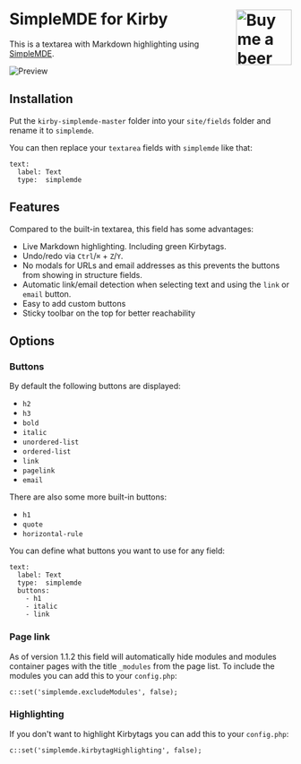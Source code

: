 # SimpleMDE for Kirby <a href="https://www.paypal.me/medienbaecker"><img width="99" src="http://www.medienbaecker.com/beer.png" alt="Buy me a beer" align="right"></a>

This is a textarea with Markdown highlighting using [SimpleMDE](https://github.com/sparksuite/simplemde-markdown-editor).

![Preview](https://user-images.githubusercontent.com/7975568/33235164-07cf8c6c-d233-11e7-979e-58981a306b7b.gif)

## Installation

Put the `kirby-simplemde-master` folder into your `site/fields` folder and rename it to `simplemde`.

You can then replace your `textarea` fields with `simplemde` like that:


```
text:
  label: Text
  type:  simplemde
```

## Features

Compared to the built-in textarea, this field has some advantages:

- Live Markdown highlighting. Including green Kirbytags.
- Undo/redo via `Ctrl`/`⌘` + `Z`/`Y`.
- No modals for URLs and email addresses as this prevents the buttons from showing in structure fields.
- Automatic link/email detection when selecting text and using the `link` or `email` button.
- Easy to add custom buttons
- Sticky toolbar on the top for better reachability

## Options

### Buttons

By default the following buttons are displayed:

- `h2`
- `h3`
- `bold`
- `italic`
- `unordered-list`
- `ordered-list`
- `link`
- `pagelink`
- `email`

There are also some more built-in buttons:

- `h1`
- `quote`
- `horizontal-rule`

You can define what buttons you want to use for any field:

```
text:
  label: Text
  type:  simplemde
  buttons:
    - h1
    - italic
    - link
```

### Page link

As of version 1.1.2 this field will automatically hide modules and modules container pages with the title `_modules` from the page list. To include the modules you can add this to your `config.php`:

```
c::set('simplemde.excludeModules', false);
```

### Highlighting

If you don't want to highlight Kirbytags you can add this to your `config.php`:

```
c::set('simplemde.kirbytagHighlighting', false);
```